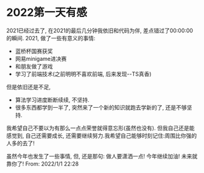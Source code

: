 # 2022第一天有感
2021已经过去了, 在2021的最后几分钟我依旧和代码为伴, 差点错过了00:00:00的瞬间.
2021, 做了一些有意义的事情:
- 蓝桥杯国赛获奖
- 网易minigame进决赛
- 和朋友做了游戏
- 学习了前端技术(之前明明不喜欢前端, 后来发现--TS真香)

但是依旧还是不足,
- 算法学习进度断断续续, 不坚持.
- 很多东西都学到一半了, 突然来了一个新的知识就跑去学新的了, 还是不够坚持.

 我希望自己不要以为有那么一点点荣誉就得意忘形(虽然也没有).
但我自己还是能感觉到, 自己还需要成长, 还需要继续努力.我希望自己能够时刻记住:周围比你强的人多的去了!

虽然今年也发生了一些事情, 但, 还是那句: 做人要潇洒一点!
今年继续加油! 未来就靠你了!
From: 2022/1/1 22:28